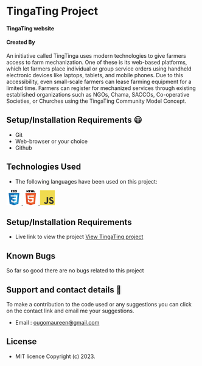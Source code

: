 # TingaTing Project
#### TingaTing website
#### Created By

An initiative called TingTinga uses modern technologies to give farmers access to farm mechanization. One of these is its web-based platforms, which let farmers place individual or group service orders using handheld electronic devices like laptops, tablets, and mobile phones. Due to this accessibility, even small-scale farmers can lease farming equipment for a limited time. Farmers can register for mechanized services through existing established organizations such as NGOs, Chama, SACCOs, Co-operative Societies, or Churches using the TingaTing Community Model Concept.

## Setup/Installation Requirements 😃
* Git
* Web-browser or your choice
* Github
## Technologies Used
 * The following languages have been used on this project:

<p align="left"> 
<a href="https://www.w3schools.com/css/" target="_blank"> 
<img src="https://raw.githubusercontent.com/devicons/devicon/master/icons/css3/css3-original-wordmark.svg" alt="css3" width="40" height="40"/> 
</a>
 <a href="https://www.w3.org/html/" target="_blank">
 <img src="https://raw.githubusercontent.com/devicons/devicon/master/icons/html5/html5-original-wordmark.svg" alt="html5" width="40" height="40"/>
  </a> 
  <a href="https://developer.mozilla.org/en-US/docs/Web/JavaScript" target="_blank">
<img src="https://raw.githubusercontent.com/devicons/devicon/master/icons/javascript/javascript-original.svg" alt="javascript" width="40" height="40"/>
 </a> 
 </p>

## Setup/Installation Requirements

* Live link to view the project <a href="https://tingating-website.netlify.app/">View TingaTing project</a>

## Known Bugs
 So far so good there are no bugs related to this project 
## Support and contact details 🙂
To make a contribution to the code used or any suggestions you can click on the contact link and email me your suggestions.
* Email :
ougomaureen@gmail.com


## License
* MIT licence Copyright (c) 2023.